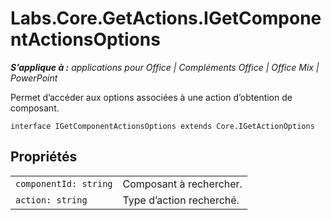 
# <a name="labs.core.getactions.igetcomponentactionsoptions"></a>Labs.Core.GetActions.IGetComponentActionsOptions

 _**S’applique à :** applications pour Office | Compléments Office | Office Mix | PowerPoint_

Permet d’accéder aux options associées à une action d’obtention de composant.

```
interface IGetComponentActionsOptions extends Core.IGetActionOptions
```


## <a name="properties"></a>Propriétés


|||
|:-----|:-----|
| `componentId: string`|Composant à rechercher.|
| `action: string`|Type d’action recherché.|
